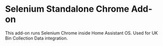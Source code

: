 # Selenium Standalone Chrome Add-on
This add-on runs Selenium Chrome inside Home Assistant OS.
Used for UK Bin Collection Data integration.
